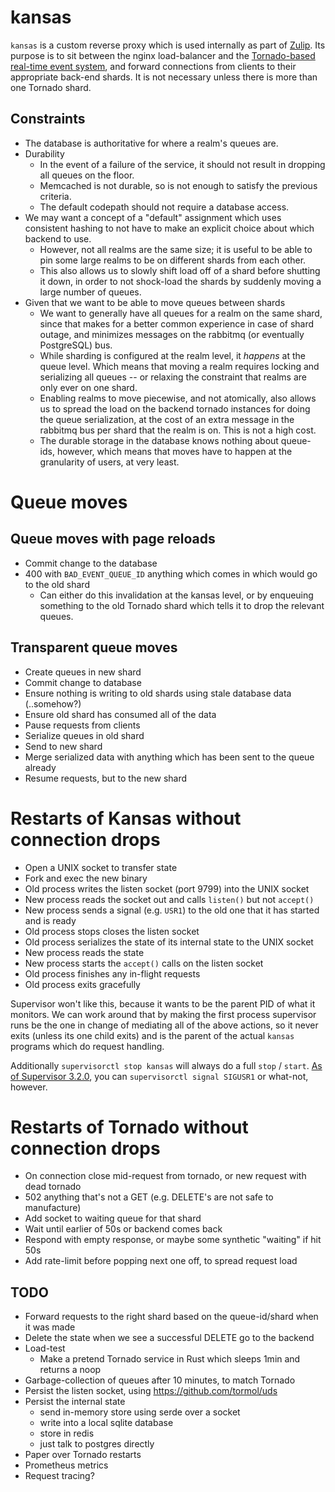 # kansas

`kansas` is a custom reverse proxy which is used internally as part of
[Zulip](https://github.com/zulip/zulip). Its purpose is to sit
between the nginx load-balancer and the [Tornado-based real-time event
system][tornado], and forward connections from clients to their
appropriate back-end shards. It is not necessary unless there is more
than one Tornado shard.

[tornado]: https://zulip.readthedocs.io/en/latest/overview/architecture-overview.html#django-and-tornado

## Constraints

- The database is authoritative for where a realm's queues are.
- Durability
  - In the event of a failure of the service, it should not result in dropping all
    queues on the floor.
  - Memcached is not durable, so is not enough to satisfy the previous criteria.
  - The default codepath should not require a database access.
- We may want a concept of a "default" assignment which uses consistent hashing
  to not have to make an explicit choice about which backend to use.
  - However, not all realms are the same size; it is useful to be able to pin
    some large realms to be on different shards from each other.
  - This also allows us to slowly shift load off of a shard before shutting it
    down, in order to not shock-load the shards by suddenly moving a large
    number of queues.
- Given that we want to be able to move queues between shards
  - We want to generally have all queues for a realm on the same shard, since that
    makes for a better common experience in case of shard outage, and minimizes
    messages on the rabbitmq (or eventually PostgreSQL) bus.
  - While sharding is configured at the realm level, it _happens_ at the queue
    level. Which means that moving a realm requires locking and serializing
    all queues -- or relaxing the constraint that realms are only ever on one
    shard.
  - Enabling realms to move piecewise, and not atomically, also allows us to
    spread the load on the backend tornado instances for doing the queue
    serialization, at the cost of an extra message in the rabbitmq bus per shard
    that the realm is on. This is not a high cost.
  - The durable storage in the database knows nothing about queue-ids, however,
    which means that moves have to happen at the granularity of users, at very
    least.

# Queue moves

## Queue moves with page reloads

- Commit change to the database
- 400 with `BAD_EVENT_QUEUE_ID` anything which comes in which would go to the
  old shard
  - Can either do this invalidation at the kansas level, or by enqueuing
    something to the old Tornado shard which tells it to drop the relevant
    queues.

## Transparent queue moves

- Create queues in new shard
- Commit change to database
- Ensure nothing is writing to old shards using stale database data (..somehow?)
- Ensure old shard has consumed all of the data
- Pause requests from clients
- Serialize queues in old shard
- Send to new shard
- Merge serialized data with anything which has been sent to the queue already
- Resume requests, but to the new shard

# Restarts of Kansas without connection drops

- Open a UNIX socket to transfer state
- Fork and exec the new binary
- Old process writes the listen socket (port 9799) into the UNIX socket
- New process reads the socket out and calls `listen()` but not `accept()`
- New process sends a signal (e.g. `USR1`) to the old one that it has started and is ready
- Old process stops closes the listen socket
- Old process serializes the state of its internal state to the UNIX socket
- New process reads the state
- New process starts the `accept()` calls on the listen socket
- Old process finishes any in-flight requests
- Old process exits gracefully

Supervisor won't like this, because it wants to be the parent PID of what it
monitors. We can work around that by making the first process supervisor runs
be the one in change of mediating all of the above actions, so it never exits
(unless its one child exits) and is the parent of the actual `kansas` programs
which do request handling.

Additionally `supervisorctl stop kansas` will always do a full `stop` / `start`.
[As of Supervisor 3.2.0][signal], you can `supervisorctl signal SIGUSR1` or
what-not, however.

[signal]: https://github.com/Supervisor/supervisor/blob/master/CHANGES.rst#320-2015-11-30

# Restarts of Tornado without connection drops

- On connection close mid-request from tornado, or new request with dead tornado
- 502 anything that's not a GET (e.g. DELETE's are not safe to manufacture)
- Add socket to waiting queue for that shard
- Wait until earlier of 50s or backend comes back
- Respond with empty response, or maybe some synthetic "waiting" if hit 50s
- Add rate-limit before popping next one off, to spread request load

## TODO

- Forward requests to the right shard based on the queue-id/shard when it was
  made
- Delete the state when we see a successful DELETE go to the backend
- Load-test
  - Make a pretend Tornado service in Rust which sleeps 1min and returns a noop
- Garbage-collection of queues after 10 minutes, to match Tornado
- Persist the listen socket, using https://github.com/tormol/uds
- Persist the internal state
  - send in-memory store using serde over a socket
  - write into a local sqlite database
  - store in redis
  - just talk to postgres directly
- Paper over Tornado restarts
- Prometheus metrics
- Request tracing?
